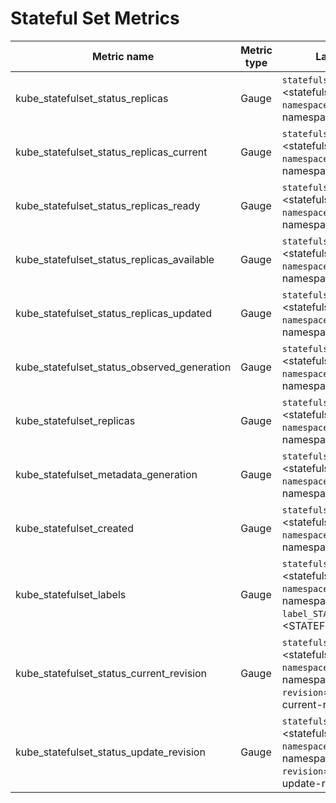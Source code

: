 # Stateful Set Metrics

| Metric name| Metric type | Labels/tags | Status |
| ---------- | ----------- | ----------- | ----------- |
| kube_statefulset_status_replicas | Gauge | `statefulset`=&lt;statefulset-name&gt; <br> `namespace`=&lt;statefulset-namespace&gt;  | STABLE |
| kube_statefulset_status_replicas_current | Gauge | `statefulset`=&lt;statefulset-name&gt; <br> `namespace`=&lt;statefulset-namespace&gt;  | STABLE |
| kube_statefulset_status_replicas_ready | Gauge | `statefulset`=&lt;statefulset-name&gt; <br> `namespace`=&lt;statefulset-namespace&gt;  | STABLE |
| kube_statefulset_status_replicas_available | Gauge | `statefulset`=&lt;statefulset-name&gt; <br> `namespace`=&lt;statefulset-namespace&gt;  | EXPERIMENTAL |
| kube_statefulset_status_replicas_updated | Gauge | `statefulset`=&lt;statefulset-name&gt; <br> `namespace`=&lt;statefulset-namespace&gt;  | STABLE |
| kube_statefulset_status_observed_generation | Gauge | `statefulset`=&lt;statefulset-name&gt; <br> `namespace`=&lt;statefulset-namespace&gt;  | STABLE |
| kube_statefulset_replicas | Gauge | `statefulset`=&lt;statefulset-name&gt; <br> `namespace`=&lt;statefulset-namespace&gt;  | STABLE |
| kube_statefulset_metadata_generation | Gauge | `statefulset`=&lt;statefulset-name&gt; <br> `namespace`=&lt;statefulset-namespace&gt;  | STABLE |
| kube_statefulset_created | Gauge | `statefulset`=&lt;statefulset-name&gt; <br> `namespace`=&lt;statefulset-namespace&gt;  | STABLE |
| kube_statefulset_labels | Gauge | `statefulset`=&lt;statefulset-name&gt; <br> `namespace`=&lt;statefulset-namespace&gt; <br> `label_STATEFULSET_LABEL`=&lt;STATEFULSET_LABEL&gt; | STABLE |
| kube_statefulset_status_current_revision | Gauge | `statefulset`=&lt;statefulset-name&gt; <br> `namespace`=&lt;statefulset-namespace&gt; <br> `revision`=&lt;statefulset-current-revision&gt; | STABLE |
| kube_statefulset_status_update_revision | Gauge | `statefulset`=&lt;statefulset-name&gt; <br> `namespace`=&lt;statefulset-namespace&gt; <br> `revision`=&lt;statefulset-update-revision&gt; | STABLE |
